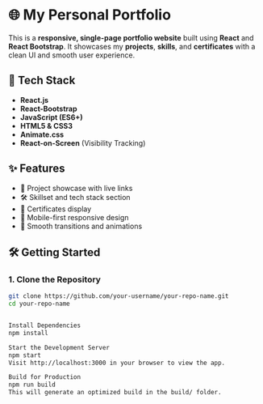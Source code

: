# 🌐 My Personal Portfolio

This is a **responsive, single-page portfolio website** built using **React** and **React Bootstrap**. It showcases my **projects**, **skills**, and **certificates** with a clean UI and smooth user experience.

## 🚀 Tech Stack

- **React.js**
- **React-Bootstrap**
- **JavaScript (ES6+)**
- **HTML5 & CSS3**
- **Animate.css**
- **React-on-Screen** (Visibility Tracking)

## ✨ Features

- 🧩 Project showcase with live links
- 🛠️ Skillset and tech stack section
- 📜 Certificates display
- 📱 Mobile-first responsive design
- 💫 Smooth transitions and animations

## 🛠️ Getting Started

### 1. Clone the Repository

```bash
git clone https://github.com/your-username/your-repo-name.git
cd your-repo-name


Install Dependencies
npm install

Start the Development Server
npm start
Visit http://localhost:3000 in your browser to view the app.

Build for Production
npm run build
This will generate an optimized build in the build/ folder.


 

